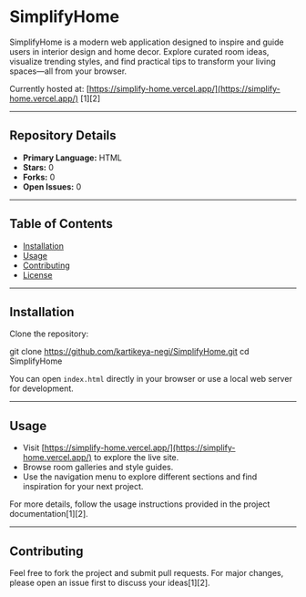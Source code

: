 # SimplifyHome

SimplifyHome is a modern web application designed to inspire and guide users in interior design and home decor. Explore curated room ideas, visualize trending styles, and find practical tips to transform your living spaces—all from your browser.

Currently hosted at: [https://simplify-home.vercel.app/](https://simplify-home.vercel.app/) [1][2]

---

## Repository Details

- **Primary Language:** HTML
- **Stars:** 0
- **Forks:** 0
- **Open Issues:** 0

---

## Table of Contents

- [Installation](#installation)
- [Usage](#usage)
- [Contributing](#contributing)
- [License](#license)

---

## Installation

Clone the repository:

git clone https://github.com/kartikeya-negi/SimplifyHome.git
cd SimplifyHome


You can open `index.html` directly in your browser or use a local web server for development.

---

## Usage

- Visit [https://simplify-home.vercel.app/](https://simplify-home.vercel.app/) to explore the live site.
- Browse room galleries and style guides.
- Use the navigation menu to explore different sections and find inspiration for your next project.

For more details, follow the usage instructions provided in the project documentation[1][2].

---

## Contributing

Feel free to fork the project and submit pull requests. For major changes, please open an issue first to discuss your ideas[1][2].




    
